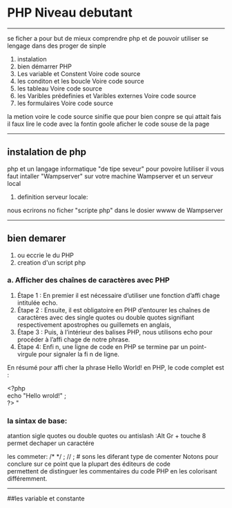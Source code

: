 # PHP Niveau debutant
***
se ficher a pour but de mieux comprendre php et de pouvoir utiliser se lengage dans des proger de sinple
1. instalation
2. bien démarrer PHP
3. Les variable et Constent Voire code source
4. les conditon et les boucle Voire code source
5. les tableau Voire code source
6. les Varibles prédefinies et Varibles externes Voire code source
7. les formulaires Voire code source

la metion voire le code source sinifie que pour bien conpre se qui attait fais <br>
il faux lire le code avec la fontin goole aficher le code souse de la page
***
## instalation de php
php et un langage informatique "de tipe seveur" pour povoire lutiliser il vous faut intaller
"Wampserver" sur votre machine Wampserver et un serveur local
1. definition serveur locale:

nous ecrirons no ficher "scripte php" dans le dosier wwww de Wampserver

***
## bien demarer
1. ou eccrie le du PHP
2. creation  d'un script php

### a. Afficher des chaînes de caractères avec PHP
1. Étape 1 : En premier  il est nécessaire d’utiliser une fonction
d’affi chage intitulée echo.
2. Étape 2 : Ensuite, il est obligatoire en PHP d’entourer les chaînes
de caractères avec des single quotes ou double quotes signifiant <br>
respectivement apostrophes ou guillemets en anglais,
3. Étape 3 : Puis, à l’intérieur des balises PHP, nous utilisons echo pour
procéder à l’affi chage de notre phrase.
4. Étape 4: Enfi n, une ligne de code en PHP se termine par un point-virgule
pour signaler la fi n de ligne.

En résumé pour affi cher la phrase Hello World! en PHP, le code complet
est :

 \<?php <br>
  echo "Hello wrold!" ;<br>
 ?> " <br>

### la sintax de base:

 atantion sigle quotes ou double quotes ou antislash :Alt Gr + touche 8 <br>
permet dechaper un caractére

les commeter: /* */ ; // ; # sons les diferant type de comenter
Notons pour conclure sur ce point que la plupart des éditeurs de code <br>
permettent de distinguer les commentaires du code PHP en les colorisant différemment.<br>

 ***
##les variable et constante
